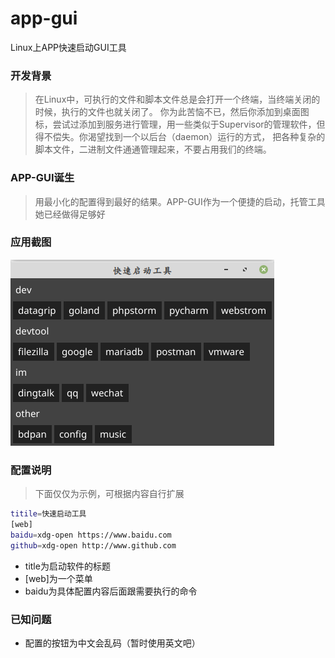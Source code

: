 # app-gui
Linux上APP快速启动GUI工具

### 开发背景
>在Linux中，可执行的文件和脚本文件总是会打开一个终端，当终端关闭的时候，执行的文件也就关闭了。
你为此苦恼不已，然后你添加到桌面图标，尝试过添加到服务进行管理，用一些类似于Supervisor的管理软件，但得不偿失。你渴望找到一个以后台（daemon）运行的方式，
把各种复杂的脚本文件，二进制文件通通管理起来，不要占用我们的终端。

### APP-GUI诞生
>用最小化的配置得到最好的结果。APP-GUI作为一个便捷的启动，托管工具她已经做得足够好


### 应用截图
![avatar](./img/soft.png)
### 配置说明
>下面仅仅为示例，可根据内容自行扩展
```bash
titile=快速启动工具
[web]
baidu=xdg-open https://www.baidu.com
github=xdg-open http://www.github.com

```
- title为启动软件的标题
- [web]为一个菜单
- baidu为具体配置内容后面跟需要执行的命令


### 已知问题
- 配置的按钮为中文会乱码（暂时使用英文吧）
